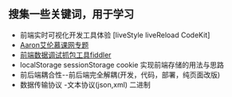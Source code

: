 ## 搜集一些关键词，用于学习
* 前端实时可视化开发工具体验 [liveStyle liveReload CodeKit]
* [Aaron艾伦慕课网专题](http://www.imooc.com/u/290139/courses?sort=publish)
* [前端数据调试抓包工具fiddler](http://www.imooc.com/video/388)
* localStorage sessionStorage cookie 实现前端存储的用法与思路
* 前后端耦合性--前后端完全解耦(开发，代码，部署，纯页面改版)
* 数据传输协议 -文本协议(json,xml)  二进制


